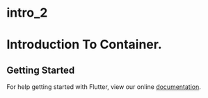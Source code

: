 # intro_2

Introduction To Container.
=========================

## Getting Started

For help getting started with Flutter, view our online
[documentation](https://flutter.io/).
